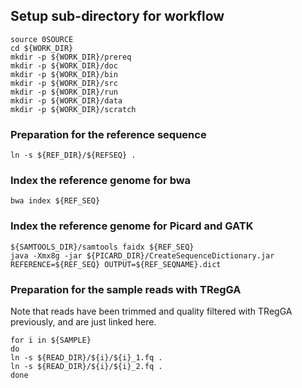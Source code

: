 ## Setup sub-directory for workflow
```
source 0SOURCE
cd ${WORK_DIR}
mkdir -p ${WORK_DIR}/prereq
mkdir -p ${WORK_DIR}/doc
mkdir -p ${WORK_DIR}/bin
mkdir -p ${WORK_DIR}/src
mkdir -p ${WORK_DIR}/run
mkdir -p ${WORK_DIR}/data
mkdir -p ${WORK_DIR}/scratch
```
### Preparation for the reference sequence
```
ln -s ${REF_DIR}/${REFSEQ} .
```
### Index the reference genome for bwa
```
bwa index ${REF_SEQ}
```
### Index the reference genome for Picard and GATK
```
${SAMTOOLS_DIR}/samtools faidx ${REF_SEQ}
java -Xmx8g -jar ${PICARD_DIR}/CreateSequenceDictionary.jar REFERENCE=${REF_SEQ} OUTPUT=${REF_SEQNAME}.dict
```
### Preparation for the sample reads with TRegGA
Note that reads have been trimmed and quality filtered with TRegGA previously, and are just linked here.
```
for i in ${SAMPLE}
do
ln -s ${READ_DIR}/${i}/${i}_1.fq .
ln -s ${READ_DIR}/${i}/${i}_2.fq .
done
```
